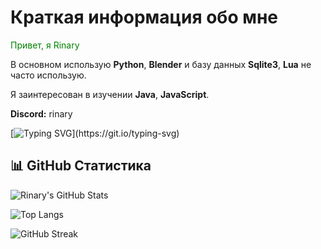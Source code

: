 #  Краткая информация обо мне

<span style="color:green">Привет, я Rinary</span>

В основном использую **Python**, **Blender** и базу данных **Sqlite3**, **Lua** не часто использую.

Я заинтересован в изучении **Java**, **JavaScript**.

**Discord:** rinary

[![Typing SVG](https://readme-typing-svg.demolab.com?font=Fira+Code&pause=1000&color=1FF73A&vCenter=true&width=435&lines=Hello+World!)](https://git.io/typing-svg)

## 📊 GitHub Статистика

![Rinary's GitHub Stats](https://github-readme-stats.vercel.app/api?username=Rinary1&show_icons=true&theme=radical)

![Top Langs](https://github-readme-stats.vercel.app/api/top-langs/?username=Rinary1&layout=compact&theme=radical)

![GitHub Streak](https://github-readme-streak-stats.herokuapp.com/?user=Rinary1&theme=radical)
